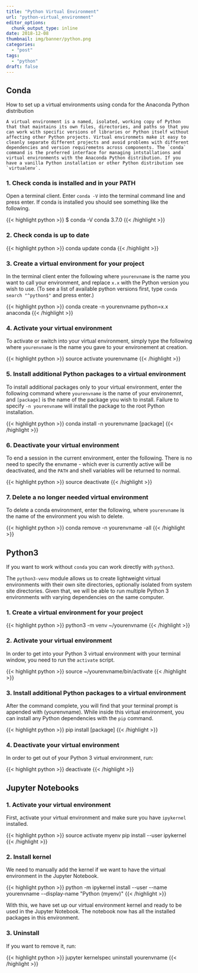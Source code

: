```yaml
---
title: "Python Virtual Environment"
url: "python-virtual_environment"
editor_options: 
  chunk_output_type: inline
date: 2018-12-08
thumbnail: img/banner/python.png
categories:
  - "post"
tags:
  - "python"
draft: false
---
```


## Conda

How to set up a virtual environments using conda for the Anaconda Python distribution

    A virtual environment is a named, isolated, working copy of Python that that maintains its own files, directories, and paths so that you can work with specific versions of libraries or Python itself without affecting other Python projects. Virtual environmets make it easy to cleanly separate different projects and avoid problems with different dependencies and version requiremetns across components. The `conda` command is the preferred interface for managing intstallations and virtual environments with the Anaconda Python distribution. If you have a vanilla Python installation or other Python distribution see `virtualenv`.


### 1. Check conda is installed and in your PATH

Open a terminal client.
Enter `conda -V` into the terminal command line and press enter.
If conda is installed you should see something like the following.

{{< highlight python >}}
$ conda -V
conda 3.7.0
{{< /highlight >}}

### 2. Check conda is up to date

{{< highlight python >}}
conda update conda
{{< /highlight >}}

### 3. Create a virtual environment for your project

In the terminal client enter the following where `yourenvname` is the name you want to call your environment, and replace `x.x` with the Python version you wish to use. 
(To see a list of available python versions first, type `conda search "^python$"` and press enter.)

{{< highlight python >}}
conda create -n yourenvname python=x.x anaconda
{{< /highlight >}}

### 4. Activate your virtual environment

To activate or switch into your virtual environment, simply type the following where `yourenvname` is the name you gave to your environement at creation.

{{< highlight python >}}
source activate yourenvname
{{< /highlight >}}


### 5. Install additional Python packages to a virtual environment

To install additional packages only to your virtual environment, enter the following command where `yourenvname` is the name of your environemnt, and `[package]` is the name of the package you wish to install. Failure to specify `-n yourenvname` will install the package to the root Python installation.

{{< highlight python >}}
conda install -n yourenvname [package]
{{< /highlight >}}

### 6. Deactivate your virtual environment

To end a session in the current environment, enter the following. There is no need to specify the envname - which ever is currently active will be deactivated, and the `PATH` and shell variables will be returned to normal.

{{< highlight python >}}
source deactivate
{{< /highlight >}}

### 7. Delete a no longer needed virtual environment

To delete a conda environment, enter the following, where `yourenvname` is the name of the environment you wish to delete.

{{< highlight python >}}
conda remove -n yourenvname -all
{{< /highlight >}}

## Python3

If you want to work without `conda` you can work directly with `python3`.

The `python3-venv` module allows us to create lightweight virtual environments with their own site directories, optionally isolated from system site directories. Given that, we will be able to run multiple Python 3 environments with varying dependencies on the same computer.

### 1. Create a virtual environment for your project

{{< highlight python >}}
python3 -m venv ~/yourenvname
{{< /highlight >}}

### 2. Activate your virtual environment

In order to get into your Python 3 virtual environment with your terminal window, you need to run the `activate` script. 

{{< highlight python >}}
source ~/yourenvname/bin/activate
{{< /highlight >}}

### 3. Install additional Python packages to a virtual environment

After the command complete, you will find that your terminal prompt is appended with (yourenvname). While inside this virtual environment, you can install any Python dependencies with the `pip` command. 

{{< highlight python >}}
pip install [package]
{{< /highlight >}}

### 4. Deactivate your virtual environment

In order to get out of your Python 3 virtual environment, run:

{{< highlight python >}}
deactivate
{{< /highlight >}}

## Jupyter Notebooks

### 1. Activate your virtual environment

First, activate your virtual environment and make sure you have `ipykernel` installed.

{{< highlight python >}}
source activate myenv
pip install --user ipykernel
{{< /highlight >}}

### 2. Install kernel

We need to manually add the kernel if we want to have the virtual environment in the Jupyter Notebook.

{{< highlight python >}}
python -m ipykernel install --user --name yourenvname --display-name "Python (myenv)"
{{< /highlight >}}

With this, we have set up our virtual environment kernel and ready to be used in the Jupyter Notebook.
The notebook now has all the installed packages in this environment.

### 3. Uninstall

If you want to remove it, run:

{{< highlight python >}}
jupyter kernelspec uninstall yourenvname
{{< /highlight >}}
